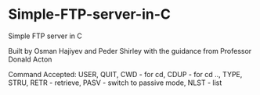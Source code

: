 # Simple-FTP-server-in-C
Simple FTP server in C

Built by Osman Hajiyev and Peder Shirley with the guidance from Professor Donald Acton

Command Accepted:
USER,
QUIT,
CWD - for cd,
CDUP - for cd ..,
TYPE,
STRU,
RETR - retrieve,
PASV - switch to passive mode,
NLST - list
